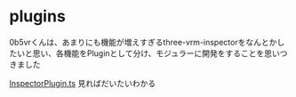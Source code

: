 # plugins

0b5vrくんは、あまりにも機能が増えすぎるthree-vrm-inspectorをなんとかしたいと思い、各機能をPluginとして分け、モジュラーに開発をすることを思いつきました

[InspectorPlugin.ts](InspectorPlugin.ts) 見ればだいたいわかる
